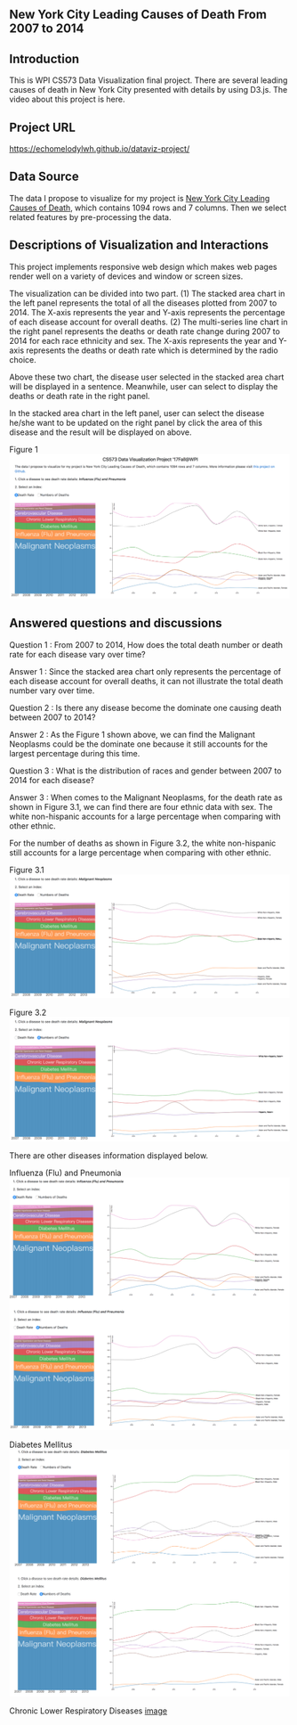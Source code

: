 ## New York City Leading Causes of Death From 2007 to 2014


## Introduction

This is WPI CS573 Data Visualization final project. There are several leading causes of death in New York City presented with details by using D3.js. The video about this project is here.

## Project URL

https://echomelodylwh.github.io/dataviz-project/

## Data Source

The data I propose to visualize for my project is [New York City Leading Causes of Death](https://data.cityofnewyork.us/Health/New-York-City-Leading-Causes-of-Death/jb7j-dtam), which contains 1094 rows and 7 columns. Then we select related features by pre-processing the data.

## Descriptions of Visualization and Interactions

This project implements responsive web design which makes web pages render well on a variety of devices and window or screen sizes.

The visualization can be divided into two part. (1) The stacked area chart in the left panel represents the total of all the diseases plotted from 2007 to 2014. The X-axis represents the year and Y-axis represents the percentage of each disease account for overall deaths. (2) The multi-series line chart in the right panel represents the deaths or death rate change during 2007 to 2014 for each race ethnicity and sex. The X-axis represents the year and Y-axis represents the deaths or death rate which is determined by the radio choice.

Above these two chart, the disease user selected in the stacked area chart  will be displayed in  a sentence. Meanwhile, user can select to display the deaths or death rate in the right panel.

In the stacked area chart in the left panel, user can select the disease he/she want to be updated on the right panel by click the area of this disease and the result will be displayed on above.


Figure 1
![image](https://github.com/echomelodylwh/dataviz-project/blob/master/thumbnail.png)

## Answered questions and discussions

Question 1 :  From 2007 to 2014, How does the total death number or death rate for each disease vary over time?

Answer 1  :  Since the stacked area chart only represents the percentage of each disease account for overall deaths, it can not illustrate the total death number vary over time.

Question 2 : Is there any disease become the dominate one causing death between 2007 to 2014?

Answer 2 : As the Figure 1 shown above, we can find the Malignant Neoplasms could be the dominate one because it still accounts for the largest percentage during this time.

Question 3 : What is the distribution of races and gender between 2007 to 2014 for each disease?

Answer 3 :  When comes to the Malignant Neoplasms, for the death rate as shown in Figure 3.1, we can find there are four ethnic data with sex. The white non-hispanic accounts for a large percentage when comparing with other ethnic.

For the number of deaths as shown in Figure 3.2, the white non-hispanic still accounts for a large percentage when comparing with other ethnic.

Figure 3.1
![image](https://github.com/echomelodylwh/dataviz-project/blob/master/Figure3.1.png)

Figure 3.2
![image](https://github.com/echomelodylwh/dataviz-project/blob/master/Figure3.2.png)


There are other diseases information displayed below.

Influenza (Flu) and Pneumonia
![image](https://github.com/echomelodylwh/dataviz-project/blob/master/Influenza%20(Flu)%20and%20Pneumonia.png)

Diabetes Mellitus
![image](https://github.com/echomelodylwh/dataviz-project/blob/master/Diabetes%20Mellitus.png)

Chronic Lower Respiratory Diseases
[image](https://github.com/echomelodylwh/dataviz-project/blob/master/Chronic%20Lower%20Respiratory%20Diseases.png)






